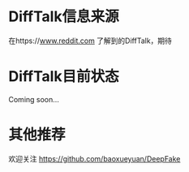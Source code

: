# DiffTalk信息来源
在https://www.reddit.com 了解到的DiffTalk，期待



# DiffTalk目前状态
Coming soon…


# 其他推荐
欢迎关注 https://github.com/baoxueyuan/DeepFake
